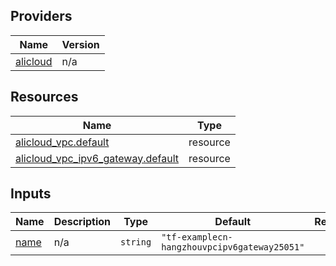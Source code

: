 <!-- BEGIN_TF_DOCS -->
## Providers

| Name | Version |
|------|---------|
| <a name="provider_alicloud"></a> [alicloud](#provider\_alicloud) | n/a |

## Resources

| Name | Type |
|------|------|
| [alicloud_vpc.default](https://registry.terraform.io/providers/hashicorp/alicloud/latest/docs/resources/vpc) | resource |
| [alicloud_vpc_ipv6_gateway.default](https://registry.terraform.io/providers/hashicorp/alicloud/latest/docs/resources/vpc_ipv6_gateway) | resource |

## Inputs

| Name | Description | Type | Default | Required |
|------|-------------|------|---------|:--------:|
| <a name="input_name"></a> [name](#input\_name) | n/a | `string` | `"tf-examplecn-hangzhouvpcipv6gateway25051"` | no |
<!-- END_TF_DOCS -->    